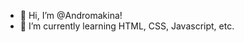 - 👋 Hi, I’m @Andromakina!
- 🌱 I’m currently learning HTML, CSS, Javascript, etc.

<!---
Andromakina/Andromakina is a ✨ special ✨ repository because its `README.md` (this file) appears on your GitHub profile.
You can click the Preview link to take a look at your changes.
--->
